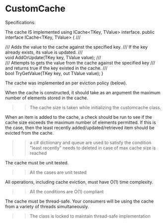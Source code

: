 # CustomCache

Specifications:

The cache IS implemented using ICache<TKey, TValue> interface.
public interface ICache<TKey, TValue>
{
    /// <summary>
    /// Adds the value to the cache against the specified key.
    /// If the key already exists, its value is updated.
    /// </summary>
    void AddOrUpdate(TKey key, TValue value);
    /// <summary>
    /// Attempts to gets the value from the cache against the specified key
    /// and returns true if the key existed in the cache.
    /// </summary>
    bool TryGetValue(TKey key, out TValue value);
}

The cache was implemented an per eviction policy (below).

When the cache is constructed, it should take as an argument the maximum number of elements stored in the cache.

>> The cache size is taken while initializing the customcache class.

When an item is added to the cache, a check should be run to see if the cache size exceeds the maximum number of elements permitted. If this is the case, then the least recently added/updated/retrieved item should be evicted from the cache.

>> a c# dictiionary and queue are used to satisfy the condition "least recently" needs to deleted in case of max cache size is reached

The cache must be unit tested.

>> All the cases are unit tested

All operations, including cache eviction, must have O(1) time complexity.

>> All the conditions are O(1)  compliant

The cache must be thread-safe. Your consumers will be using the cache from a variety of threads simultaneously.

>> The class is locked to maintain thread-safe implementation
